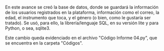 En este avance se creó la base de datos, donde se guardará la información de los usuarios registrados en la plataforma, información como el correo, la edad, el instrumento que toca, y el género (o bien, como le gustaría ser tratado).
Se usó, para ello, la librería/lenguaje SQL, en su versión lite y para Python, o sea, sqlite3.

Este cambio queda evidenciado en el archivo "Código Informe 04.py", que se encuentra en la carpeta "Códigos".
